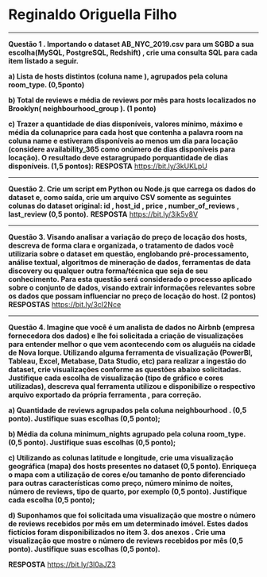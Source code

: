 


# Reginaldo Origuella Filho




---



**Questão 1 . Importando o dataset AB_NYC_2019.csv para um SGBD a sua escolha(MySQL, PostgreSQL, Redshift) , crie uma consulta SQL para cada item listado a seguir.**

**a) Lista de hosts distintos (coluna name ), agrupados pela coluna room_type. (0,5ponto)**

**b) Total de reviews e média de reviews por mês para hosts localizados no Brooklyn( neighbourhood_group ). (1 ponto)**

**c) Trazer a quantidade de dias disponíveis, valores mínimo, máximo e média da colunaprice para cada host que contenha a palavra room na coluna name e estiveram disponíveis ao menos um dia para locação (considere availability_365 como onúmero de dias disponíveis para locação). O resultado deve estaragrupado porquantidade de dias disponíveis. (1,5 pontos):**
**RESPOSTA**
https://bit.ly/3kUKLpU

---

**Questão 2. Crie um script em Python ou Node.js que carrega os dados do dataset e, como
saída, crie um arquivo CSV somente as seguintes colunas do dataset original:
id , host_id , price , number_of_reviews , last_review (0,5 ponto).**
**RESPOSTA**
https://bit.ly/3ik5v8V

---


**Questão 3. Visando analisar a variação do preço de locação dos hosts, descreva de forma
clara e organizada, o tratamento de dados você utilizaria sobre o dataset em questão,
englobando pré-processamento, análise textual, algoritmos de mineração de dados,
ferramentas de data discovery ou qualquer outra forma/técnica que seja de seu
conhecimento. Para esta questão será considerado o processo aplicado sobre o conjunto
de dados, visando extrair informações relevantes sobre os dados que possam influenciar no
preço de locação do host. (2 pontos)**
**RESPOSTAS**
https://bit.ly/3cI2Nce

---

**Questão 4. Imagine que você é um analista de dados no Airbnb (empresa fornecedora dos
dados) e lhe foi solicitada a criação de visualizações para entender melhor o que vem
acontecendo com os aluguéis na cidade de Nova Iorque. Utilizando alguma ferramenta de
visualização (PowerBI, Tableau, Excel, Metabase, Data Studio, etc) para realizar a ingestão
do dataset, crie visualizações conforme as questões abaixo solicitadas. Justifique cada
escolha de visualização (tipo de gráfico e cores utilizadas), descreva qual ferramenta
utilizou e disponibilize o respectivo arquivo exportado da própria ferramenta , para
correção.**

**a) Quantidade de reviews agrupados pela coluna neighbourhood . (0,5 ponto). Justifique
suas escolhas (0,5 ponto);**

**b) Média da coluna minimum_nights agrupado pela coluna room_type. (0,5 ponto).
Justifique suas escolhas (0,5 ponto);**

**c) Utilizando as colunas latitude e longitude, crie uma visualização geográfica (mapa)
dos hosts presentes no dataset (0,5 ponto). Enriqueça o mapa com a utilização de
cores e/ou tamanho de ponto diferenciado para outras características como preço,
número mínimo de noites, número de reviews, tipo de quarto, por exemplo (0,5
ponto). Justifique cada escolha (0,5 ponto);**

**d) Suponhamos que foi solicitada uma visualização que mostre o número de reviews
recebidos por mês em um determinado imóvel. Estes dados fictícios foram
disponibilizados no item 3. dos anexos . Crie uma visualização que mostre o número
de reviews recebidos por mês (0,5 ponto). Justifique suas escolhas (0,5 ponto).**

**RESPOSTA**
https://bit.ly/3l0aJZ3
